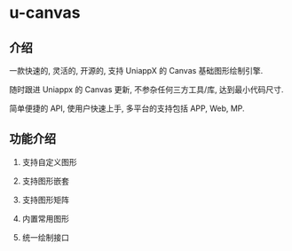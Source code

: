 # u-canvas

## 介绍

一款快速的, 灵活的, 开源的, 支持 UniappX 的 Canvas 基础图形绘制引擎.

随时跟进 Uniappx 的 Canvas 更新, 不参杂任何三方工具/库, 达到最小代码尺寸.

简单便捷的 API, 使用户快速上手, 多平台的支持包括 APP, Web, MP.

## 功能介绍

1. 支持自定义图形

2. 支持图形嵌套

3. 支持图形矩阵

4. 内置常用图形

5. 统一绘制接口
